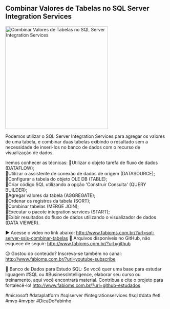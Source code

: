 ## Combinar Valores de Tabelas no SQL Server Integration Services

<img src="https://fabioms.com.br//uploads/youtube/Z62dA-Ii0mo.png" alt="Combinar Valores de Tabelas no SQL Server Integration Services" title="SQL Server Integration Services" width="320"/>

Podemos utilizar o SQL Server Integration Services para agregar os valores de uma tabela, e combinar duas tabelas exibindo o resultado sem a necessidade de inseri-los no banco de dados com o recurso de visualização de dados.

Iremos conhecer as técnicas:
🔹Utilizar o objeto tarefa de fluxo de dados (DATAFLOW);  
🔹Utilizar o assistente de conexão de dados de origem (DATASOURCE);  
🔹Configurar a tabela do objeto OLE DB (TABLE);  
🔹Criar código SQL utilizando a opção 'Construir Consulta' (QUERY BUILDER);  
🔹Agregar valores da tabela (AGGREGATE);  
🔹Ordenar os registros da tabela (SORT);  
🔹Combinar tabelas (MERGE JOIN);  
🔹Executar o pacote integration services (START);  
🔹Exibir resultados do fluxo de dados utilizando o visualizador de dados (DATA VIEWER).  

▶️ Acesse o vídeo no link abaixo:
http://www.fabioms.com.br/?url=sql-server-ssis-combinar-tabelas
📁 Arquivos disponíveis no GitHub, não esquece de seguir:
http://www.fabioms.com.br/?url=github

😉 Gostou do conteúdo? Inscreva-se também no canal:
http://www.fabioms.com.br/?url=youtube-subscribe 

🎁 Banco de Dados para Estudo SQL:
Se você quer uma base para estudar liguagem #SQL ou #BusinessIntelligence, elaborar seu curso ou treinamento, aqui você encontrará material. 
Contribua e cite o projeto para fortalecê-lo!
http://www.fabioms.com.br/?url=github-estudados

#microsoft #dataplatform #sqlserver #integrationservices #sql #data #etl #mvp #mvpbr #DicaDoFabinho